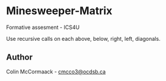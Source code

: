 # Minesweeper-Matrix
Formative assesment - ICS4U

Use recursive calls on each above, below, right, left, diagonals.

## Author
Colin McCormaack - cmcco3@ocdsb.ca
